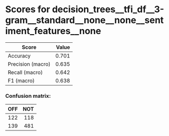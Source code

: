 # Scores for decision_trees__tfi_df__3-gram__standard__none__none__sentiment_features__none
|      Score      |Value|
|-----------------|----:|
|Accuracy         |0.701|
|Precision (macro)|0.635|
|Recall (macro)   |0.642|
|F1 (macro)       |0.638|

### Confusion matrix:
|OFF|NOT|
|--:|--:|
|122|118|
|139|481|
